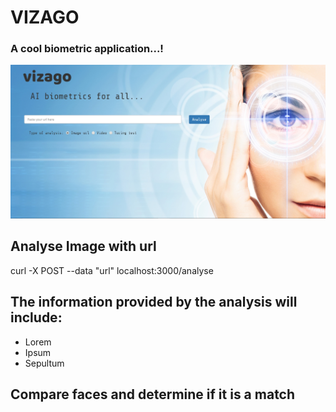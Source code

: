 
# VIZAGO
### A cool biometric application...!


![vizagoLanding](.\public\img\vizagoLanding.jpg)

## Analyse Image with url

curl -X POST --data "url" localhost:3000/analyse

## The information provided by the analysis will include:

- Lorem
- Ipsum
- Sepultum

## Compare faces and determine if it is a match 

